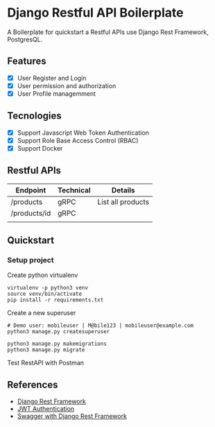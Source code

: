 # Django Restful API Boilerplate

A Boilerplate for quickstart a Restful APIs use Django Rest Framework, PostgresQL.

## Features

- [x] User Register and Login
- [x] User permission and authorization
- [x] User Profile managemment 

## Tecnologies

- [x] Support Javascript Web Token Authentication
- [x] Support Role Base Access Control (RBAC)
- [x] Support Docker

## Restful APIs

| Endpoint     | Technical | Details           |
|--------------|-----------|-------------------|
| /products    | gRPC      | List all products |
| /products/id | gRPC      |                   |
|              |           |                   |

## Quickstart

### Setup project

Create python virtualenv

```shell
virtualenv -p python3 venv
source venv/bin/activate
pip install -r requirements.txt
```

Create a new superuser

```shell
# Demo user: mobileuser | M@bile123 | mobileuser@example.com
python3 manage.py createsuperuser
```

```shell
python3 manage.py makemigrations
python3 manage.py migrate
```

Test RestAPI with Postman



## References

- [Django Rest Framework](https://django-rest-framework-simplejwt.readthedocs.io/en/latest/getting_started.html#requirements)
- [JWT Authentication](https://pypi.org/project/djangorestframework-simplejwt/)
- [Swagger with Django Rest Framework](https://drf-yasg.readthedocs.io/en/stable/readme.html)





